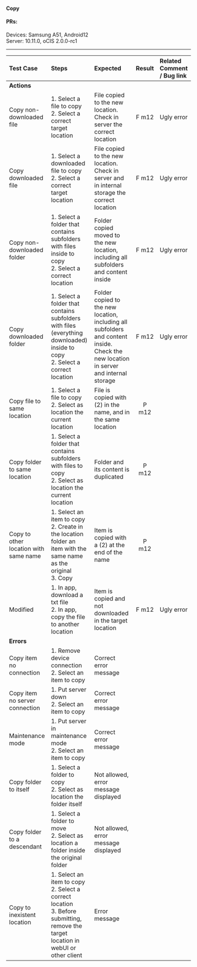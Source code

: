 #### Copy 

#### PRs: 

Devices: Samsung A51, Android12 <br>
Server: 10.11.0, oCIS 2.0.0-rc1


---

 
| Test Case | Steps | Expected | Result | Related Comment / Bug link | 
| :-------- | :---- | :------- | :----: | :------------------------- | 
|**Actions**||||||
| Copy non-downloaded file  | 1. Select a file to copy<br>2. Select a correct target location | File copied to the new location. Check in server the correct location | F m12  | Ugly error |
| Copy downloaded file  | 1. Select a downloaded file to copy<br>2. Select a correct target location | File copied to the new location. Check in server and in internal storage the correct location | F m12  | Ugly error  |
| Copy non-downloaded folder | 1. Select a folder that contains subfolders with files inside to copy <br>2. Select a correct location | Folder copied moved to the new location, including all subfolders and content inside | F m12 | Ugly error |
| Copy downloaded folder | 1. Select a folder that contains subfolders with files (everything downloaded) inside to copy <br>2. Select a correct location | Folder copied to the new location, including all subfolders and content inside. Check the new location in server and internal storage | F m12 | Ugly error |
| Copy file to same location | 1. Select a file to copy<br>2. Select as location the current location | File is copied with (2) in the name, and in the same location | P m12 |  |
| Copy folder to same location | 1. Select a folder that contains subfolders with files to copy <br>2. Select as location the current location | Folder and its content is duplicated | P m12 |  |
| Copy to other location with same name | 1. Select an item to copy<br>2. Create in the location folder an item with the same name as the original<br>3. Copy | Item is copied with a (2) at the end of the name | P m12 |  |
| Modified | 1. In app, download a txt file<br>2. In app, copy the file to another location | Item is copied and not downloaded in the target location | F m12 | Ugly error |
|**Errors**||||||
| Copy item no connection | 1. Remove device connection<br>2. Select an item to copy | Correct error message |  |  |
| Copy item no server connection | 1. Put server down<br>2. Select an item to copy | Correct error message |  |  |
| Maintenance mode | 1. Put server in maintenance mode<br>2. Select an item to copy | Correct error message |  |  |
| Copy folder to itself | 1. Select a folder to copy<br>2. Select as location the folder itself | Not allowed, error message displayed |  |   
| Copy folder to a descendant | 1. Select a folder to move<br>2. Select as location a folder inside the original folder | Not allowed, error message displayed |  |   |
| Copy to inexistent location | 1. Select an item to copy<br>2. Select a correct location<br>3. Before submitting, remove the target location in webUI or other client | Error message |  |  |

